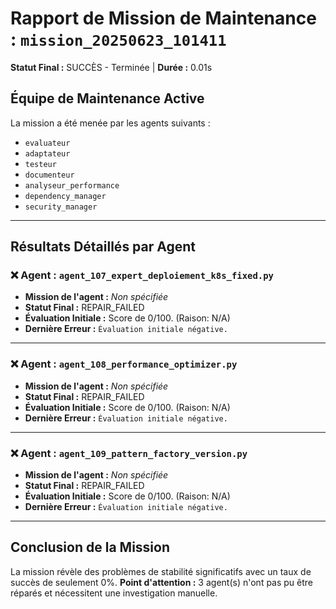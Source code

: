 # Rapport de Mission de Maintenance : `mission_20250623_101411`
**Statut Final :** SUCCÈS - Terminée | **Durée :** 0.01s

## Équipe de Maintenance Active
La mission a été menée par les agents suivants :
- `evaluateur`
- `adaptateur`
- `testeur`
- `documenteur`
- `analyseur_performance`
- `dependency_manager`
- `security_manager`

---
## Résultats Détaillés par Agent

### ❌ Agent : `agent_107_expert_deploiement_k8s_fixed.py`
- **Mission de l'agent :** *Non spécifiée*
- **Statut Final :** REPAIR_FAILED
- **Évaluation Initiale :** Score de 0/100. (Raison: N/A)
- **Dernière Erreur :** `Évaluation initiale négative.`

---

### ❌ Agent : `agent_108_performance_optimizer.py`
- **Mission de l'agent :** *Non spécifiée*
- **Statut Final :** REPAIR_FAILED
- **Évaluation Initiale :** Score de 0/100. (Raison: N/A)
- **Dernière Erreur :** `Évaluation initiale négative.`

---

### ❌ Agent : `agent_109_pattern_factory_version.py`
- **Mission de l'agent :** *Non spécifiée*
- **Statut Final :** REPAIR_FAILED
- **Évaluation Initiale :** Score de 0/100. (Raison: N/A)
- **Dernière Erreur :** `Évaluation initiale négative.`

---

## Conclusion de la Mission
La mission révèle des problèmes de stabilité significatifs avec un taux de succès de seulement 0%.
**Point d'attention :** 3 agent(s) n'ont pas pu être réparés et nécessitent une investigation manuelle.